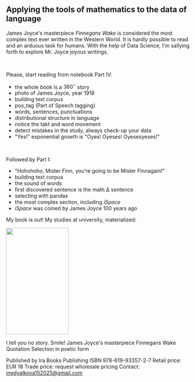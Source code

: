 ## Applying the tools of mathematics to the data of language

James Joyce's masterpiece *Finnegans Wake* is considered the most complex text ever written in the Western World. It is hardly possible to read and an arduous task for humans. With the help of Data Science, I'm sallying forth to explore Mr. Joyce joyous writings.

<br />

Please, start reading from notebook Part IV:
- the whole book is a $360^{\circ}$ story
- photo of James Joyce, year 1918
- building text corpus
- pos_tag (Part of Speech tagging)
- words, sentences, punctuations
- distributional structure in language
- notice the takt and word movement
- detect mistakes in the study, always check-up your data
- "Yes!" exponential growth is "Oyes! Oyeses! Oyesesyeses!"
<br />

Followed by Part I:
- "Hohohoho, Mister Finn, you’re going to be Mister Finnagain!"
- building text corpus
- the sound of words
- first discovered sentence is the math Δ sentence
- selecting with pandas
- the most complex section, including *iSpace*
- *iSpace* was coined by James Joyce 100 years ago

My book is out! My studies at university, materialized:

<img src="https://github.com/user-attachments/assets/ca14f4ff-32e2-4d91-adff-e13cf4998dca" width="170" height="290">

I tell you no story. Smile!
James Joyce's masterpiece Finnegans Wake
Quotation Selection in poetic form

Published by Ira Books Publishing
ISBN 978-619-93357-2-7
Retail price: EUR 18
Trade price: request wholesale pricing
Contact: inedyalkova152025@gmail.com

